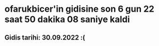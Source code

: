 # ofarukbicer'in gidisine son 6 gun 22 saat 50 dakika 08 saniye kaldi

## Gidis tarihi: 30.09.2022 :(